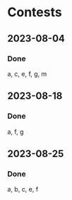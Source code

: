 # Contests
## 2023-08-04
### Done
a, c, e, f, g, m
## 2023-08-18
### Done
a, f, g 
## 2023-08-25
### Done
a, b, c, e, f
